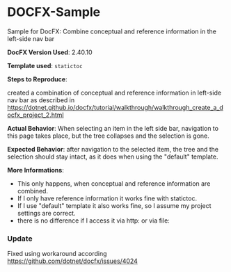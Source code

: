# DOCFX-Sample
Sample for DocFX: Combine conceptual and reference information in the left-side nav bar

**DocFX Version Used**: 2.40.10

**Template used**: `statictoc` 

**Steps to Reproduce**:

created a combination of conceptual and reference information in left-side nav bar as described in 
https://dotnet.github.io/docfx/tutorial/walkthrough/walkthrough_create_a_docfx_project_2.html

**Actual Behavior**:
When selecting an item in the left side bar, navigation to this page takes place, but the tree collapses and the selection is gone.

**Expected Behavior**:
after navigation to the selected item, the tree and the selection should stay intact,
as it does when using the "default" template.

**More Informations**:
- This only  happens, when conceptual and reference information are combined.
- If I only have reference information it works fine with statictoc. 
- If I use "default" template it also works fine, so I assume my project settings are correct.
- there is no difference if I access it via http: or via file:

### Update
Fixed using workaround according https://github.com/dotnet/docfx/issues/4024
